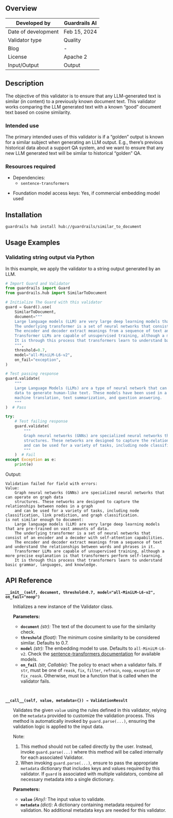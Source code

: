 ## Overview

| Developed by | Guardrails AI |
| --- | --- |
| Date of development | Feb 15, 2024 |
| Validator type | Quality |
| Blog | - |
| License | Apache 2 |
| Input/Output | Output |

## Description

The objective of this validator is to ensure that any LLM-generated text is similar (in content) to a previously known document text. This validator works comparing the LLM generated text with a known “good” document text based on cosine similarity.

### Intended use

The primary intended uses of this validator is if a “golden” output is known for a similar subject when generating an LLM output. E.g., there’s previous historical data about a support QA system, and we want to ensure that any new LLM generated text will be similar to historical “golden” QA.

### Resources required

* Dependencies:
    - `sentence-transformers`
- Foundation model access keys: Yes, if commercial embedding model used

## Installation

```bash
guardrails hub install hub://guardrails/similar_to_document
```

## Usage Examples

### Validating string output via Python

In this example, we apply the validator to a string output generated by an LLM.

```python
# Import Guard and Validator
from guardrails import Guard
from guardrails.hub import SimilarToDocument

# Initialize The Guard with this validator
guard = Guard().use(
    SimilarToDocument,
    document="""
    Large language models (LLM) are very large deep learning models that are pre-trained on vast amounts of data. 
    The underlying transformer is a set of neural networks that consist of an encoder and a decoder with self-attention capabilities. 
    The encoder and decoder extract meanings from a sequence of text and understand the relationships between words and phrases in it.
    Transformer LLMs are capable of unsupervised training, although a more precise explanation is that transformers perform self-learning. 
    It is through this process that transformers learn to understand basic grammar, languages, and knowledge.
    """,
    threshold=0.7,
    model="all-MiniLM-L6-v2",
    on_fail="exception",
)

# Test passing response
guard.validate(
    """
    Large Language Models (LLMs) are a type of neural network that can be trained on large amounts of text
    data to generate human-like text. These models have been used in a variety of applications, including
    machine translation, text summarization, and question answering.
    """
)  # Pass

try:
    # Test failing response
    guard.validate(
        """
        Graph neural networks (GNNs) are specialized neural networks that can operate on graph data
        structures. These networks are designed to capture the relationships between nodes in a graph
        and can be used for a variety of tasks, including node classification, link prediction, and graph classification.
        """
    )  # Fail
except Exception as e:
    print(e)
```
Output:
```console
Validation failed for field with errors: 
Value:
    Graph neural networks (GNNs) are specialized neural networks that can operate on graph data
    structures. These networks are designed to capture the relationships between nodes in a graph
    and can be used for a variety of tasks, including node classification, link prediction, and graph classification.
is not similar enough to document:
    Large language models (LLM) are very large deep learning models that are pre-trained on vast amounts of data. 
    The underlying transformer is a set of neural networks that consist of an encoder and a decoder with self-attention capabilities. 
    The encoder and decoder extract meanings from a sequence of text and understand the relationships between words and phrases in it.
    Transformer LLMs are capable of unsupervised training, although a more precise explanation is that transformers perform self-learning. 
    It is through this process that transformers learn to understand basic grammar, languages, and knowledge.
```

## API Reference

**`__init__(self, document, threshold=0.7, model="all-MiniLM-L6-v2", on_fail="noop")`**
<ul>

Initializes a new instance of the Validator class.

**Parameters:**

- **`document`** _(str):_ The text of the document to use for the similarity check.
- **`threshold`** _(float):_ The minimum cosine similarity to be considered similar. Defaults to 0.7.
- **`model`** _(str):_ The embedding model to use. Defaults to `all-MiniLM-L6-v2`. Check the [sentence-transformers documentation](https://www.sbert.net/docs/pretrained_models.html) for available models.
- **`on_fail`** *(str, Callable):* The policy to enact when a validator fails. If `str`, must be one of `reask`, `fix`, `filter`, `refrain`, `noop`, `exception` or `fix_reask`. Otherwise, must be a function that is called when the validator fails.

</ul>

<br>

**`__call__(self, value, metadata={}) → ValidationResult`**

<ul>

Validates the given `value` using the rules defined in this validator, relying on the `metadata` provided to customize the validation process. This method is automatically invoked by `guard.parse(...)`, ensuring the validation logic is applied to the input data.

Note:

1. This method should not be called directly by the user. Instead, invoke `guard.parse(...)` where this method will be called internally for each associated Validator.
2. When invoking `guard.parse(...)`, ensure to pass the appropriate `metadata` dictionary that includes keys and values required by this validator. If `guard` is associated with multiple validators, combine all necessary metadata into a single dictionary.

**Parameters:**

- **`value`** *(Any):* The input value to validate.
- **`metadata`** *(dict):* A dictionary containing metadata required for validation. No additional metadata keys are needed for this validator.

</ul>
